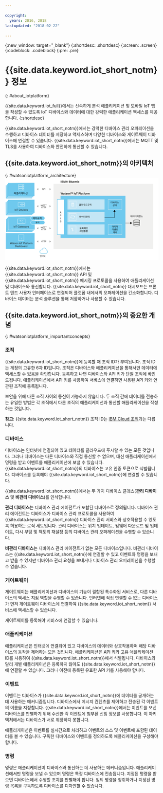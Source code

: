 ```yaml
---

copyright:
  years: 2016, 2018
lastupdated: "2018-02-22"

---
```


{:new_window: target="\_blank"}
{:shortdesc: .shortdesc}
{:screen: .screen}
{:codeblock: .codeblock}
{:pre: .pre}

# {{site.data.keyword.iot_short_notm}} 정보
{: #about_iotplatform}

{{site.data.keyword.iot_full}}에서는 신속하게 분석 애플리케이션 및 모바일 IoT 앱을 작성할 수 있도록 IoT 디바이스와 데이터에 대한 강력한 애플리케이션 액세스를 제공합니다.
{:shortdesc}

{{site.data.keyword.iot_short_notm}}에서는 강력한 디바이스 관리 오퍼레이션을 수행하고 디바이스 데이터를 저장하고 액세스하며 다양한 디바이스와 게이트웨이 디바이스에 연결할 수 있습니다. {{site.data.keyword.iot_short_notm}}에서는 MQTT 및 TLS를 사용하여 디바이스와 안전하게 통신할 수 있습니다.

## {{site.data.keyword.iot_short_notm}}의 아키텍처
{: #watsoniotplatform_architecture}
![IBM Watson IoT Platform 아키텍처](images/architecture_platform_2.svg "IBM Watson IoT Platform 아키텍처")

<!--**Important:** The analytics features are merged in from the {{site.data.keyword.iotrtinsights_full}} service. If your {{site.data.keyword.iot_short_notm}} organization is used as a data source for an existing {{site.data.keyword.iotrtinsights_short}} instance, Analytics is not enabled until after the existing {{site.data.keyword.iotrtinsights_short}} instances have been migrated. Continue to use the {{site.data.keyword.iotrtinsights_short}} dashboard for your analytics needs until the migration is complete. For more information, see the [IBM Watson IoT Platform blog ![External link icon](../../icons/launch-glyph.svg "External link icon")](https://developer.ibm.com/iotplatform/2016/04/28/iot-real-time-insights-and-watson-iot-platform-a-match-made-in-heaven/){: new_window} on IBM developerWorks and your existing {{site.data.keyword.iotrtinsights_short}} instance dashboards.  -->

{{site.data.keyword.iot_short_notm}}에서는 {{site.data.keyword.iot_short_notm}} API 및 {{site.data.keyword.iot_short_notm}} 메시징 프로토콜을 사용하여 애플리케이션 및 디바이스와 통신합니다. {{site.data.keyword.iot_short_notm}} 대시보드는 프론트 엔드 사용자 인터페이스로 연결되어 플랫폼 내에서의 오퍼레이션을 간소화합니다. 디바이스 데이터는 분석 솔루션을 통해 저장하거나 사용할 수 있습니다.

## {{site.data.keyword.iot_short_notm}}의 중요한 개념
{: #watsoniotplatform_importantconcepts}

### 조직

{{site.data.keyword.iot_short_notm}}에 등록할 때 조직 ID가 부여됩니다. 조직 ID는 계정의 고유한 6자 ID입니다. 조직은 디바이스와 애플리케이션을 통해서만 데이터에 액세스할 수 있음을 확인합니다. 등록하고 나면 디바이스와 API 키가 단일 조직에 바인드됩니다. 애플리케이션에서 API 키를 사용하여 서비스에 연결하면 사용된 API 키와 연관된 조직에 등록됩니다.

보안을 위해 다른 조직 사이의 통신이 가능하지 않습니다. 두 조직 간에 데이터를 전송하는 유일한 방법은 각 조직에서 다른 조직의 애플리케이션과 통신할 애플리케이션을 작성하는 것입니다.

**참고:** {{site.data.keyword.iot_short_notm}} 조직 ID는 [IBM Cloud 조직](../../docs/admin/orgs_spaces.html#orginfo)과는 다릅니다. 

### 디바이스

디바이스는 인터넷에 연결되어 있고 데이터를 클라우드에 푸시할 수 있는 모든 것입니다. 그러나 디바이스는 다른 디바이스와 직접 통신할 수 없으며, 대신 애플리케이션에서 명령을 받고 이벤트를 애플리케이션에 보낼 수 있습니다. {{site.data.keyword.iot_short_notm}}의 디바이스는 고유 인증 토큰으로 식별됩니다. 디바이스를 등록해야 {{site.data.keyword.iot_short_notm}}에 연결할 수 있습니다.

{{site.data.keyword.iot_short_notm}}에서는 두 가지 디바이스 클래스(**관리 디바이스** 및 **비관리 디바이스**)를 인식합니다.

**관리 디바이스**는 디바이스 관리 에이전트가 포함된 디바이스로 정의됩니다. 디바이스 관리 에이전트는 디바이스가 디바이스 관리 프로토콜을 사용하여 {{site.data.keyword.iot_short_notm}} 디바이스 관리 서비스와 상호작용할 수 있도록 허용하는 로직 세트입니다. 관리 디바이스는 위치 업데이트, 펌웨어 다운로드 및 업데이트, 다시 부팅 및 팩토리 재설정 등의 디바이스 관리 오퍼레이션을 수행할 수 있습니다.

**비관리 디바이스**는 디바이스 관리 에이전트가 없는 모든 디바이스입니다. 비관리 디바이스는 {{site.data.keyword.iot_short_notm}}에 연결할 수 있고 이벤트와 명령을 보내고 받을 수 있지만 디바이스 관리 요청을 보내거나 디바이스 관리 오퍼레이션을 수행할 수 없습니다.

### 게이트웨이

게이트웨이는 애플리케이션과 디바이스의 기능이 결합된 특수화된 서비스로, 다른 디바이스의 액세스 지점 역할을 수행할 수 있습니다. 인터넷에 직접 연결할 수 없는 디바이스가 먼저 게이트웨이 디바이스에 연결하여 {{site.data.keyword.iot_short_notm}} 서비스에 액세스할 수 있습니다.

게이트웨이를 등록해야 서비스에 연결할 수 있습니다.

### 애플리케이션

애플리케이션은 인터넷에 연결되어 있고 디바이스의 데이터와 상호작용하며 해당 디바이스의 동작을 제어하는 모든 것입니다. 애플리케이션은 API 키와 고유 애플리케이션 ID를 사용하여 {{site.data.keyword.iot_short_notm}}에서 식별됩니다. 디바이스와 달리 개별 애플리케이션은 등록하지 않아도 {{site.data.keyword.iot_short_notm}}에 연결할 수 있습니다. 그러나 이전에 등록된 유효한 API 키를 사용해야 합니다.

### 이벤트

이벤트는 디바이스가 {{site.data.keyword.iot_short_notm}}에 데이터를 공개하는 데 사용하는 메커니즘입니다. 디바이스에서 메시지 컨텐츠를 제어하고 전송된 각 이벤트의 이름을 지정합니다. {{site.data.keyword.iot_short_notm}}에서는 이벤트를 보낸 디바이스를 판별하기 위해 수신한 각 이벤트에 첨부된 신임 정보를 사용합니다. 이 아키텍처에서는 디바이스가 서로 위장하지 못합니다.

애플리케이션은 이벤트를 실시간으로 처리하고 이벤트의 소스 및 이벤트에 포함된 데이터를 볼 수 있습니다. 구독한 디바이스와 이벤트를 정의하도록 애플리케이션을 구성해야 합니다.

### 명령

명령은 애플리케이션이 디바이스와 통신하는 데 사용하는 메커니즘입니다. 애플리케이션에서만 명령을 보낼 수 있으며 명령은 특정 디바이스에 전송됩니다. 지정된 명령을 받으면 디바이스에서 수행할 조치를 판별해야 합니다. 임의 명령을 청취하거나 지정된 명령 목록을 구독하도록 디바이스를 디자인할 수 있습니다.
